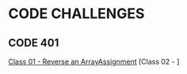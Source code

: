 # CODE CHALLENGES
## CODE 401

[Class 01 - Reverse an Array](https://github.com/dianakim/data-structures-and-algorithms/tree/master/code-challenges/cf401-01-array-reverse)[Assignment](https://canvas.instructure.com/courses/1843820/assignments/13826526?return_to=https%3A%2F%2Fcanvas.instructure.com%2Fcalendar%23view_name%3Dmonth%26view_start%3D2020-03-16)
[Class 02 - ]